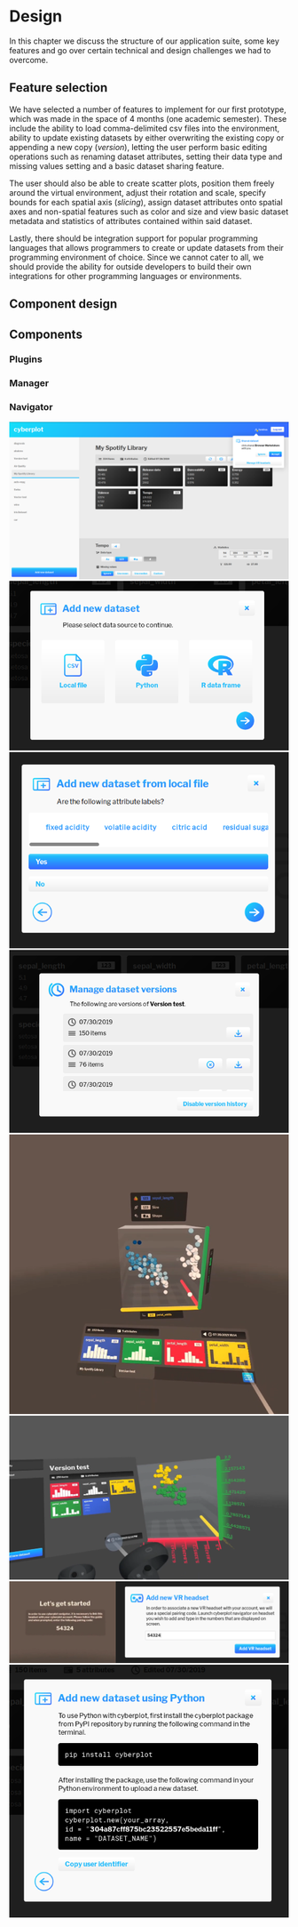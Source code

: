 # Design

In this chapter we discuss the structure of our application suite, some key features and go over certain technical and design challenges we had to overcome.

## Feature selection

We have selected a number of features to implement for our first prototype, which was made in the space of 4 months (one academic semester). These include the ability to load comma-delimited csv files into the environment, ability to update existing datasets by either overwriting the existing copy or appending a new copy (*version*), letting the user perform basic editing operations such as renaming dataset attributes, setting their data type and missing values setting and a basic dataset sharing feature.

The user should also be able to create scatter plots, position them freely around the virtual environment, adjust their rotation and scale, specify bounds for each spatial axis (*slicing*), assign dataset attributes onto spatial axes and non-spatial features such as color and size and view basic dataset metadata and statistics of attributes contained within said dataset.

Lastly, there should be integration support for popular programming languages that allows programmers to create or update datasets from their programming environment of choice. Since we cannot cater to all, we should provide the ability for outside developers to build their own integrations for other programming languages or environments.

## Component design

## Components

### Plugins

### Manager

### Navigator

![User interface of Manager.](images/manager.png)
![Options for adding a dataset.](images/manager_add.png)
![Dataset addition wizard.](images/manager_labels.png)
![Version management in Manager.](images/manager_versions.png)
![Navigator's 3DOF interface.](images/cyberplot_3dof.png)
![Navigator's 6DOF interface.](images/cyberplot_6dof.png)
![Left: Pairing prompt in Navigator. Right: Adding a new headset in Manager.](images/pairing.png)
![Version management in Manager.](images/manager_python.png)